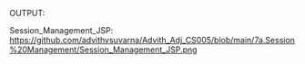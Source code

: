 OUTPUT:

Session_Management_JSP: https://github.com/advithvsuvarna/Advith_Adj_CS005/blob/main/7a.Session%20Management/Session_Management_JSP.png
